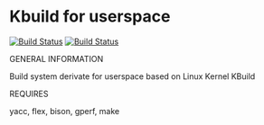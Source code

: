 
# Kbuild for userspace 

[![Build Status](https://travis-ci.org/n13l/kbuild.png?branch=master)](https://travis-ci.org/n13l/kbuild)
[![Build Status](https://snap-ci.com/n13l/kbuild/branch/master/build_image)](https://snap-ci.com/n13l/kbuild/branch/master)


GENERAL INFORMATION                                                             

Build system derivate for userspace based on Linux Kernel KBuild 

REQUIRES

yacc, flex, bison, gperf, make
